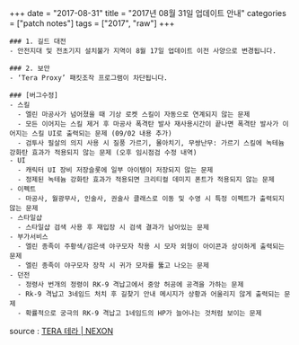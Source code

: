 +++
date = "2017-08-31"
title = "2017년 08월 31일 업데이트 안내"
categories = ["patch notes"]
tags = ["2017", "raw"]
+++

```
### 1. 길드 대전
- 안전지대 및 전초기지 설치불가 지역이 8월 17일 업데이트 이전 사양으로 변경됩니다.

### 2. 보안
- ‘Tera Proxy’ 패킷조작 프로그램이 차단됩니다.

### [버그수정]
- 스킬
  - 엘린 마공사가 넘어졌을 때 기상 로켓 스킬이 자동으로 연계되지 않는 문제
  - 모든 이어지는 스킬 제거 후 마공사 폭격탄 발사 재사용시간이 끝나면 폭격탄 발사가 이어지는 스킬 UI로 출력되는 문제 (09/02 내용 추가)
  - 검투사 필살의 의지 사용 시 질풍 가르기, 몰아치기, 무쌍난무: 가르기 스킬에 녹테늄 강화탄 효과가 적용되지 않는 문제 (오후 임시점검 수정 내역)
- UI
  - 캐릭터 UI 장비 저장슬롯에 일부 아이템이 저장되지 않는 문제
  - 정제된 녹테늄 강화탄 효과가 적용되면 크리티컬 데미지 폰트가 적용되지 않는 문제
- 이펙트
  - 마공사, 월광무사, 인술사, 권술사 클래스로 이동 및 수영 시 특정 이펙트가 출력되지 않는 문제
- 스타일샵
  - 스타일샵 검색 사용 후 재입장 시 검색 결과가 남아있는 문제
- 부가서비스
  - 엘린 종족이 주황색/검은색 야구모자 착용 시 모자 외형이 아이콘과 상이하게 출력되는 문제
  - 엘린 종족이 야구모자 장착 시 귀가 모자를 뚫고 나오는 문제
- 던전
  - 정령사 번개의 정령이 RK-9 격납고에서 중앙 허공에 공격을 가하는 문제
  - Rk-9 격납고 3네임드 처치 후 길찾기 안내 메시지가 상황과 어울리지 않게 출력되는 문제
  - 확률적으로 궁극의 RK-9 격납고 1네임드의 HP가 늘어나는 것처럼 보이는 문제
```

source : [TERA 테라 | NEXON](http://tera.nexon.com/news/update/view.aspx?n4articlesn=295)